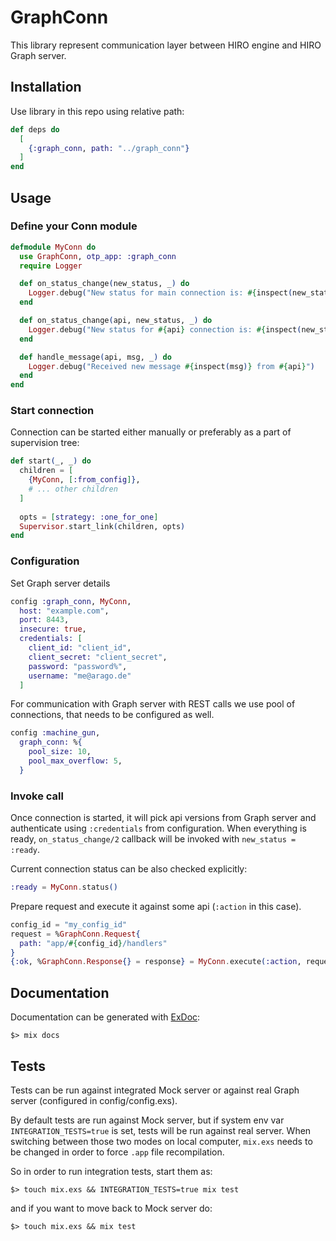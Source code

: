 # GraphConn

This library represent communication layer between HIRO engine and HIRO Graph server.

## Installation

Use library in this repo using relative path:

```elixir
def deps do
  [
    {:graph_conn, path: "../graph_conn"}
  ]
end
```

## Usage

### Define your Conn module


```elixir
defmodule MyConn do
  use GraphConn, otp_app: :graph_conn
  require Logger

  def on_status_change(new_status, _) do
    Logger.debug("New status for main connection is: #{inspect(new_status)}")
  end

  def on_status_change(api, new_status, _) do
    Logger.debug("New status for #{api} connection is: #{inspect(new_status)}")
  end

  def handle_message(api, msg, _) do
    Logger.debug("Received new message #{inspect(msg)} from #{api}")
  end
end
```

### Start connection

Connection can be started either manually or preferably as a part of supervision tree:

```elixir
def start(_, _) do
  children = [
    {MyConn, [:from_config]},
    # ... other children
  ]
  
  opts = [strategy: :one_for_one]
  Supervisor.start_link(children, opts)
end
```

### Configuration

Set Graph server details

```elixir
config :graph_conn, MyConn,
  host: "example.com",
  port: 8443,
  insecure: true,
  credentials: [
    client_id: "client_id",
    client_secret: "client_secret",
    password: "password%",
    username: "me@arago.de"
  ]
```

For communication with Graph server with REST calls we use pool of connections,
that needs to be configured as well.

```elixir
config :machine_gun,
  graph_conn: %{
    pool_size: 10,
    pool_max_overflow: 5,
  }
```

### Invoke call

Once connection is started, it will pick api versions from Graph server and authenticate
using `:credentials` from configuration. When everything is ready, `on_status_change/2` callback
will be invoked with `new_status = :ready`.

Current connection status can be also checked explicitly:

```elixir
:ready = MyConn.status()
```

Prepare request and execute it against some api (`:action` in this case).

```elixir
config_id = "my_config_id"
request = %GraphConn.Request{
  path: "app/#{config_id}/handlers"
}
{:ok, %GraphConn.Response{} = response} = MyConn.execute(:action, request)
```

## Documentation

Documentation can be generated with [ExDoc](https://github.com/elixir-lang/ex_doc):

`$> mix docs`

## Tests

Tests can be run against integrated Mock server or against real Graph server (configured in config/config.exs).

By default tests are run against Mock server, but if system env var `INTEGRATION_TESTS=true` is set,
tests will be run against real server. When switching between those two modes on local computer,
`mix.exs` needs to be changed in order to force `.app` file recompilation.

So in order to run integration tests, start them as:

```
$> touch mix.exs && INTEGRATION_TESTS=true mix test
```

and if you want to move back to Mock server do:

```
$> touch mix.exs && mix test
```
